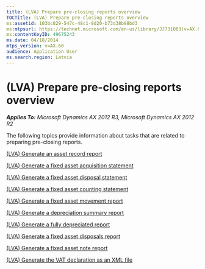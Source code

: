 ```yaml
---
title: (LVA) Prepare pre-closing reports overview
TOCTitle: (LVA) Prepare pre-closing reports overview
ms:assetid: 103bc829-547c-48c1-8d20-b73d38b98bd3
ms:mtpsurl: https://technet.microsoft.com/en-us/library/JJ731003(v=AX.60)
ms:contentKeyID: 49675243
ms.date: 04/18/2014
mtps_version: v=AX.60
audience: Application User
ms.search.region: Latvia
---
```


# (LVA) Prepare pre-closing reports overview 


_**Applies To:** Microsoft Dynamics AX 2012 R3, Microsoft Dynamics AX 2012 R2_

The following topics provide information about tasks that are related to preparing pre-closing reports.

[(LVA) Generate an asset record report](lva-generate-an-asset-record-report.md)

[(LVA) Generate a fixed asset acquisition statement](lva-generate-a-fixed-asset-acquisition-statement.md)

[(LVA) Generate a fixed asset disposal statement](lva-generate-a-fixed-asset-disposal-statement.md)

[(LVA) Generate a fixed asset counting statement](lva-generate-a-fixed-asset-counting-statement.md)

[(LVA) Generate a fixed asset movement report](lva-generate-a-fixed-asset-movement-report.md)

[(LVA) Generate a depreciation summary report](lva-generate-a-depreciation-summary-report.md)

[(LVA) Generate a fully depreciated report](lva-generate-a-fully-depreciated-report.md)

[(LVA) Generate a fixed asset disposals report](lva-generate-a-fixed-asset-disposals-report.md)

[(LVA) Generate a fixed asset note report](lva-generate-a-fixed-asset-note-report.md)

[(LVA) Generate the VAT declaration as an XML file](lva-generate-the-vat-declaration-as-an-xml-file.md)

  


